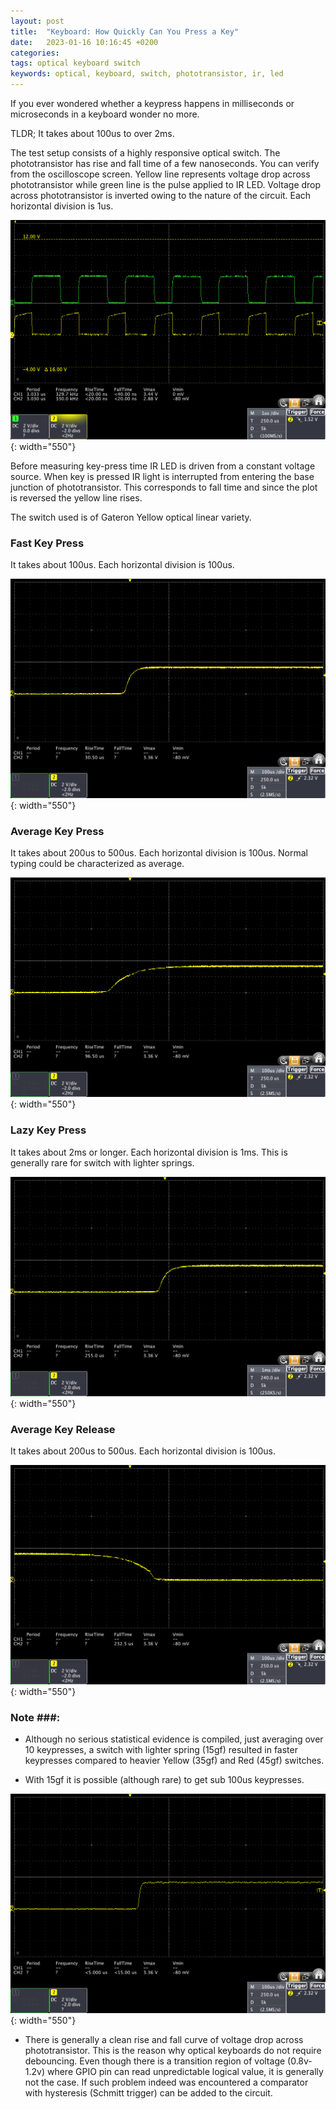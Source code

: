 ```yaml
---
layout: post
title:  "Keyboard: How Quickly Can You Press a Key"
date:   2023-01-16 10:16:45 +0200
categories:
tags: optical keyboard switch 
keywords: optical, keyboard, switch, phototransistor, ir, led
---
```


If you ever wondered whether a keypress happens in milliseconds or microseconds
in a keyboard wonder no more.

TLDR; It takes about 100us to over 2ms.

The test setup consists of a highly responsive optical switch. The phototransistor
has rise and fall time of a few nanoseconds. You can verify from the oscilloscope
screen. Yellow line represents voltage drop across phototransistor while
green line is the pulse applied to IR LED. Voltage drop across phototransistor
is inverted owing to the nature of the circuit. Each horizontal division is 1us. 

![phototransistor rise time](/assets/fastsw1.png){: width="550"}

Before measuring key-press time IR LED is driven from a constant voltage
source. When key is pressed IR light is interrupted from entering the base
junction of phototransistor. This corresponds to fall time and since the plot
is reversed the yellow line rises. 

The switch used is of Gateron Yellow optical linear variety.

### Fast Key Press ###

It takes about 100us. Each horizontal division is 100us.

![image](/assets/fastkp.png){: width="550"}

### Average Key Press ###

It takes about 200us to 500us. Each horizontal division is 100us. Normal typing
could be characterized as average.

![image](/assets/avkp.png){: width="550"}

### Lazy Key Press ###

It takes about 2ms or longer. Each horizontal division is 1ms. This is
generally rare for switch with lighter springs. 

![image](/assets/lazykp.png){: width="550"}

### Average Key Release ###

It takes about 200us to 500us. Each horizontal division is 100us.

![image](/assets/avkr.png){: width="550"}


### Note ###:

- Although no serious statistical evidence is compiled, just averaging over 10
keypresses, a switch with lighter spring (15gf) resulted in faster keypresses
compared to heavier Yellow (35gf) and Red (45gf) switches. 

- With 15gf it is possible (although rare) to get sub 100us keypresses.

![image](/assets/superfastkp.png){: width="550"}

- There is generally a clean rise and fall curve of voltage drop across
  phototransistor. This is the reason why optical keyboards do not require
  debouncing. Even though there is a transition region of voltage (0.8v-1.2v)
  where GPIO pin can read unpredictable logical value, it is generally not
  the case. If such problem indeed was encountered a comparator with hysteresis
  (Schmitt trigger) can be added to the circuit. 

